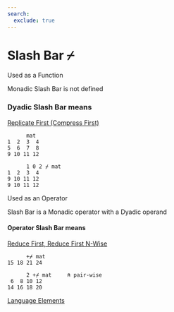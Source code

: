 ```yaml
---
search:
  exclude: true
---
```

<h1 class="heading"><span class="name">Slash Bar</span> <span class="command">⌿</span></h1>

Used as a Function

Monadic Slash Bar is not defined

### Dyadic Slash Bar means
[Replicate First (Compress First)](../primitive-functions/replicate.md)
```apl
      mat
1  2  3  4
5  6  7  8
9 10 11 12

      1 0 2 ⌿ mat
1  2  3  4
9 10 11 12
9 10 11 12
```

Used as an Operator

Slash Bar is a Monadic operator with a Dyadic operand

#### Operator Slash Bar means
[Reduce First,  Reduce First N-Wise ](../primitive-operators/reduce-first.md)
```apl
      +⌿ mat
15 18 21 24

      2 +⌿ mat     ⍝ pair-wise
 6  8 10 12
14 16 18 20
```
[Language Elements](./language-elements.md)


